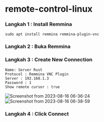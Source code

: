 # remote-control-linux

### Langkah 1 : Install Remmina
```code
sudo apt install remmina remmina-plugin-vnc
```
### Langkah 2 : Buka Remmina
### Langkah 3 : Create New Connection 
    Name: Server Rust
    Protocol : Remmina VNC Plugin
    Server : 192.168.1.3
    Password : 1
    Show remote cursor : true
![Screenshot from 2023-08-16 06-36-24](https://github.com/jsmile631/remote-control-linux/assets/136232449/40cb678b-37c3-47ba-a356-7c6fa1e31fcc)
![Screenshot from 2023-08-16 06-38-59](https://github.com/jsmile631/remote-control-linux/assets/136232449/721dc4dc-d988-4707-9490-2edf4edf796d)

### Langkah 4 : Click Connect
